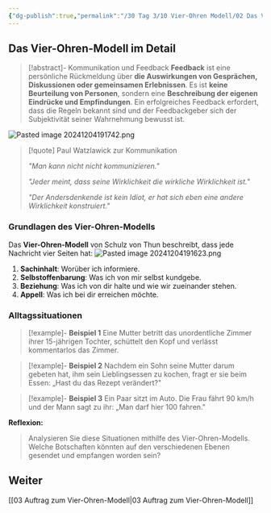 ```yaml
---
{"dg-publish":true,"permalink":"/30 Tag 3/10 Vier-Ohren Modell/02 Das Vier-Ohren-Modell/"}
---
```


## Das Vier-Ohren-Modell im Detail

> [!abstract]- Kommunikation und Feedback
> **Feedback** ist eine persönliche Rückmeldung über **die Auswirkungen von Gesprächen, Diskussionen oder gemeinsamen Erlebnissen**. Es ist **keine Beurteilung von Personen**, sondern eine **Beschreibung der eigenen Eindrücke und Empfindungen**. Ein erfolgreiches Feedback erfordert, dass die Regeln bekannt sind und der Feedbackgeber sich der Subjektivität seiner Wahrnehmung bewusst ist.

![Pasted image 20241204191742.png](/img/user/Pasted%20image%2020241204191742.png)

>[!quote] Paul Watzlawick zur Kommunikation
>
> *"Man kann nicht nicht kommunizieren."*
>
> *"Jeder meint, dass seine Wirklichkeit die wirkliche Wirklichkeit ist."*
>
> *"Der Andersdenkende ist kein Idiot, er hat sich eben eine andere Wirklichkeit konstruiert."*


### Grundlagen des Vier-Ohren-Modells

Das **Vier-Ohren-Modell** von Schulz von Thun beschreibt, dass jede Nachricht vier Seiten hat:
![Pasted image 20241204191623.png](/img/user/Pasted%20image%2020241204191623.png)

1. **Sachinhalt**: Worüber ich informiere.
2. **Selbstoffenbarung**: Was ich von mir selbst kundgebe.
3. **Beziehung**: Was ich von dir halte und wie wir zueinander stehen.
4. **Appell**: Was ich bei dir erreichen möchte.

### Alltagssituationen

>[!example]- **Beispiel 1** 
>Eine Mutter betritt das unordentliche Zimmer ihrer 15-jährigen Tochter, schüttelt den Kopf und verlässt kommentarlos das Zimmer.

>[!example]- **Beispiel 2** 
>Nachdem ein Sohn seine Mutter darum gebeten hat, ihm sein Lieblingsessen zu kochen, fragt er sie beim Essen: „Hast du das Rezept verändert?"

>[!example]- **Beispiel 3**
>Ein Paar sitzt im Auto. Die Frau fährt 90 km/h und der Mann sagt zu ihr: „Man darf hier 100 fahren."

**Reflexion:**
> Analysieren Sie diese Situationen mithilfe des Vier-Ohren-Modells. Welche Botschaften könnten auf den verschiedenen Ebenen gesendet und empfangen worden sein?

## Weiter
[[03 Auftrag zum Vier-Ohren-Modell\|03 Auftrag zum Vier-Ohren-Modell]]
